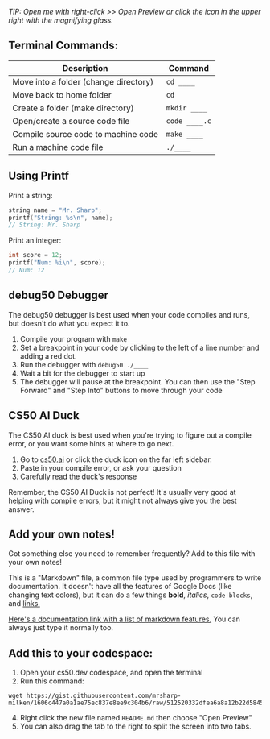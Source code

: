 *TIP: Open me with right-click >> Open Preview or click the icon in the upper right with the magnifying glass.*

## Terminal Commands:

| Description | Command |
|---|---|
| Move into a folder (change directory) | `cd ____` |
| Move back to home folder | `cd` |
| Create a folder (make directory) | `mkdir ____` |
| Open/create a source code file | `code ____.c` |
| Compile source code to machine code | `make ____` |
| Run a machine code file | `./____` |

## Using Printf

Print a string:
```c
string name = "Mr. Sharp";
printf("String: %s\n", name);
// String: Mr. Sharp
```

Print an integer:
```c
int score = 12;
printf("Num: %i\n", score);
// Num: 12
```

## debug50 Debugger

The debug50 debugger is best used when your code compiles and runs, but doesn't do what you expect it to.

1. Compile your program with `make ____`
2. Set a breakpoint in your code by clicking to the left of a line number and adding a red dot.
3. Run the debugger with `debug50 ./____`
4. Wait a bit for the debugger to start up
5. The debugger will pause at the breakpoint. You can then use the "Step Forward" and "Step Into" buttons to move through your code

## CS50 AI Duck

The CS50 AI duck is best used when you're trying to figure out a compile error, or you want some hints at where to go next.

1. Go to [cs50.ai](https://cs50.ai/) or click the duck icon on the far left sidebar.
2. Paste in your compile error, or ask your question
3. Carefully read the duck's response

Remember, the CS50 AI Duck is not perfect! It's usually very good at helping with compile errors, but it might not always give you the best answer.

## Add your own notes!

Got something else you need to remember frequently? Add to this file with your own notes!

This is a "Markdown" file, a common file type used by programmers to write documentation. It doesn't have all the features of Google Docs (like changing text colors), but it can do a few things **bold**, *italics*, `code blocks`, and [links.](https://cs50.harvard.edu/ap/2025/curriculum/)

[Here's a documentation link with a list of markdown features.](https://www.markdownguide.org/cheat-sheet/) You can always just type it normally too.

## Add this to your codespace:

1. Open your cs50.dev codespace, and open the terminal
2. Run this command:
```
wget https://gist.githubusercontent.com/mrsharp-milken/1606c447a0a1ae75ec837e8ee9c304b6/raw/512520332dfea6a8a12b22d5845e30435ecb05f2/README.md
```
4. Right click the new file named `README.md` then choose "Open Preview"
5. You can also drag the tab to the right to split the screen into two tabs.
